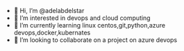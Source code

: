 - 👋 Hi, I’m @adelabdelstar
- 👀 I’m interested in devops and cloud computing 
- 🌱 I’m currently learning linux centos,git,python,azure devops,docker,kubernates
- 💞️ I’m looking to collaborate on a project on azure devops
